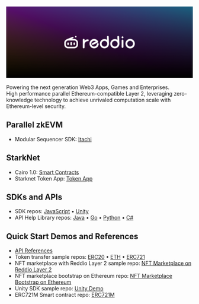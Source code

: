 <!-- Banner Image -->

![Reddio Banner](banner.png)

Powering the next generation Web3 Apps, Games and Enterprises.   
High performance parallel Ethereum-compatible Layer 2, leveraging zero-knowledge technology to achieve unrivaled computation scale with Ethereum-level security. 

## Parallel zkEVM
- Modular Sequencer SDK: <a href="https://github.com/reddio-com/itachi">Itachi</a>

## StarkNet
- Cairo 1.0: <a href="https://github.com/reddio-com/cairo">Smart Contracts</a>
- Starknet Token App: <a href="https://github.com/reddio-com/starknet-token-bootstrap">Token App</a>

## SDKs and APIs

- SDK repos: <a href="https://github.com/reddio-com/red-js-sdk">JavaScript</a> • <a href="https://github.com/reddio-com/reddio-sdk/tree/main/reddio-unity">Unity</a>
- API Help Library repos: <a href="https://github.com/reddio-com/reddio-sdk">Java</a> • <a href="https://github.com/reddio-com/reddio-sdk/tree/main/reddio-go">Go</a> • <a href="https://github.com/reddio-com/red-py-sdk">Python</a> • <a href="https://github.com/reddio-com/reddio-sdk/tree/main/reddio-csharp">C#</a>
  
## Quick Start Demos and References
- <a href="https://api-docs.reddio.com/"> API References</a>
- Token transfer sample repos: <a href="https://github.com/reddio-com/Tutorial-Examples/tree/master/ERC20-transfer-tutorial-example">ERC20</a> • <a href="https://github.com/reddio-com/Tutorial-Examples/tree/master/ETH-transfer-tutorial-example">ETH</a> • <a href="https://github.com/reddio-com/Tutorial-Examples/tree/master/ERC721-transfer-tutorial-example">ERC721</a>
- NFT marketplace with Reddio Layer 2 sample repo: <a href="https://github.com/reddio-com/NFT-Marketplace">NFT Marketplace on Reddio Layer 2</a>
- NFT marketplace bootstrap on Ethereum repo: <a href="https://github.com/reddio-com/ethereum-nft-marketplace">NFT Marketplace Bootstrap on Ethereum</a>
- Unity SDK sample repo: <a href="https://github.com/reddio-com/unity-sdk-demo">Unity Demo</a>
- ERC721M Smart contract repo: <a href="https://github.com/reddio-com/contract_sample">ERC721M</a>
